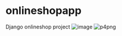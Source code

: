 # onlineshopapp
Django onlineshop project
![image](https://user-images.githubusercontent.com/91489846/145450435-8367365c-d694-4afe-ac36-a3e4bb1a823f.png)
![p4png](https://user-images.githubusercontent.com/91489846/145450835-027a89cb-e640-4828-aeb7-59b9f2578281.png)

